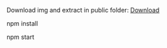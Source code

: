 Download img and extract in public folder: [Download](https://drive.google.com/drive/folders/1dKN1k1tngzGA-bV0DZrNne_OfphFvBxK?usp=sharing)

npm install

npm start
